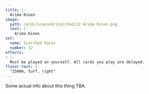 ```yaml
---
title: |-
  Arima Kinen
image: 
  path: cards/scanned/scorched/12 Arima Kinen.png
  text: |-
    Arima Kinen
set:
  name: Scorched Races
  number: 12
effects: 
- |-
  Must be played on yourself. All cards you play are delayed.
flavor-text: |-
  "2500m, turf, right"
---
```

Some actual info about this thing TBA.
